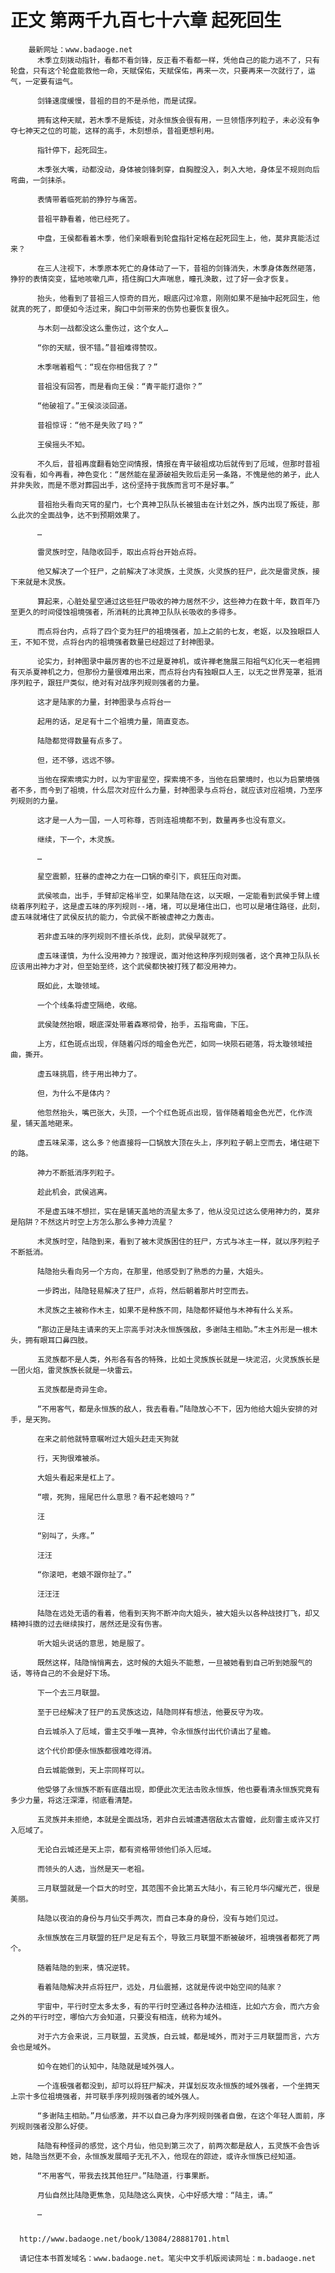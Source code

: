 # 正文 第两千九百七十六章 起死回生
        最新网址：www.badaoge.net
          木季立刻拨动指针，看都不看剑锋，反正看不看都一样，凭他自己的能力逃不了，只有轮盘，只有这个轮盘能救他一命，天赋保佑，天赋保佑，再来一次，只要再来一次就行了，运气，一定要有运气。
      
          剑锋速度缓慢，昔祖的目的不是杀他，而是试探。
      
          拥有这种天赋，若木季不是叛徒，对永恒族会很有用，一旦领悟序列粒子，未必没有争夺七神天之位的可能，这样的高手，木刻想杀，昔祖更想利用。
      
          指针停下，起死回生。
      
          木季张大嘴，动都没动，身体被剑锋刺穿，自胸膛没入，刺入大地，身体呈不规则向后弯曲，一剑抹杀。
      
          表情带着临死前的狰狞与痛苦。
      
          昔祖平静看着，他已经死了。
      
          中盘，王侯都看着木季，他们亲眼看到轮盘指针定格在起死回生上，他，莫非真能活过来？
      
          在三人注视下，木季原本死亡的身体动了一下，昔祖的剑锋消失，木季身体轰然砸落，狰狞的表情突变，猛地咳嗽几声，捂住胸口大声喘息，瞳孔涣散，过了好一会才恢复。
      
          抬头，他看到了昔祖三人惊奇的目光，眼底闪过冷意，刚刚如果不是抽中起死回生，他就真的死了，即便如今活过来，胸口中剑带来的伤势也要恢复很久。
      
          与木刻一战都没这么重伤过，这个女人…
      
          “你的天赋，很不错。”昔祖难得赞叹。
      
          木季喘着粗气：“现在你相信我了？”
      
          昔祖没有回答，而是看向王侯：“青平能打退你？”
      
          “他破祖了。”王侯淡淡回道。
      
          昔祖惊讶：“他不是失败了吗？”
      
          王侯摇头不知。
      
          不久后，昔祖再度翻看始空间情报，情报在青平破祖成功后就传到了厄域，但那时昔祖没有看，如今再看，神色变化：“居然能在星源破祖失败后走另一条路，不愧是他的弟子，此人并非失败，而是不愿对葬园出手，这份坚持于我族而言可不是好事。”
      
          昔祖抬头看向天穹的星门，七个真神卫队队长被狙击在计划之外，族内出现了叛徒，那么此次的全面战争，达不到预期效果了。
      
          …
      
          雷灵族时空，陆隐收回手，取出点将台开始点将。
      
          他又解决了一个狂尸，之前解决了冰灵族，土灵族，火灵族的狂尸，此次是雷灵族，接下来就是木灵族。
      
          算起来，心脏处星空通过这些狂尸吸收的神力居然不少，这些神力在数十年，数百年乃至更久的时间侵蚀祖境强者，所消耗的比真神卫队队长吸收的多得多。
      
          而点将台内，点将了四个变为狂尸的祖境强者，加上之前的七友，老妪，以及独眼巨人王，不知不觉，点将台内的祖境强者数量已经超过了封神图录。
      
          论实力，封神图录中最厉害的也不过是夏神机，或许禅老施展三阳祖气幻化天一老祖拥有灭杀夏神机之力，但那份力量很难用出来，而点将台内有独眼巨人王，以无之世界笼罩，抵消序列粒子，跟狂尸类似，绝对有对战序列规则强者的力量。
      
          这才是陆家的力量，封神图录与点将台一
      
          起用的话，足足有十二个祖境力量，简直变态。
      
          陆隐都觉得数量有点多了。
      
          但，还不够，远远不够。
      
          当他在探索境实力时，以为宇宙星空，探索境不多，当他在启蒙境时，也以为启蒙境强者不多，而今到了祖境，什么层次对应什么力量，封神图录与点将台，就应该对应祖境，乃至序列规则的力量。
      
          这才是一人为一国，一人可称尊，否则连祖境都不到，数量再多也没有意义。
      
          继续，下一个，木灵族。
      
          …
      
          星空震颤，狂暴的虚神之力在一口锅的牵引下，疯狂压向对面。
      
          武侯咳血，出手，手臂却定格半空，如果陆隐在这，以天眼，一定能看到武侯手臂上缠绕着序列粒子，这是虚五味的序列规则--堵，堵，可以是堵住出口，也可以是堵住路径，此刻，虚五味就堵住了武侯反抗的能力，令武侯不断被虚神之力轰击。
      
          若非虚五味的序列规则不擅长杀伐，此刻，武侯早就死了。
      
          虚五味谨慎，为什么没用神力？按理说，面对他这种序列规则强者，这个真神卫队队长应该用出神力才对，但至始至终，这个武侯都快被打残了都没用神力。
      
          既如此，太璇领域。
      
          一个个线条将虚空隔绝，收缩。
      
          武侯陡然抬眼，眼底深处带着森寒彻骨，抬手，五指弯曲，下压。
      
          上方，红色斑点出现，伴随着闪烁的暗金色光芒，如同一块陨石砸落，将太璇领域扭曲，撕开。
      
          虚五味挑眉，终于用出神力了。
      
          但，为什么不是体内？
      
          他忽然抬头，嘴巴张大，头顶，一个个红色斑点出现，皆伴随着暗金色光芒，化作流星，铺天盖地砸来。
      
          虚五味呆滞，这么多？他直接将一口锅放大顶在头上，序列粒子朝上空而去，堵住砸下的路。
      
          神力不断抵消序列粒子。
      
          趁此机会，武侯逃离。
      
          不是虚五味不想拦，实在是铺天盖地的流星太多了，他从没见过这么使用神力的，莫非是陷阱？不然这片时空上方怎么那么多神力流星？
      
          木灵族时空，陆隐到来，看到了被木灵族困住的狂尸，方式与冰主一样，就以序列粒子不断抵消。
      
          陆隐抬头看向另一个方向，在那里，他感受到了熟悉的力量，大姐头。
      
          一步跨出，陆隐轻易解决了狂尸，点将，然后朝着那片时空而去。
      
          木灵族之主被称作木主，如果不是种族不同，陆隐都怀疑他与木神有什么关系。
      
          “那边正是陆主请来的天上宗高手对决永恒族强敌，多谢陆主相助。”木主外形是一根木头，拥有眼耳口鼻四肢。
      
          五灵族都不是人类，外形各有各的特殊，比如土灵族族长就是一块泥沼，火灵族族长是一团火焰，雷灵族族长就是一块雷云。
      
          五灵族都是奇异生命。
      
          “不用客气，都是永恒族的敌人，我去看看。”陆隐放心不下，因为他给大姐头安排的对手，是天狗。
      
          在来之前他就特意嘱咐过大姐头赶走天狗就
      
          行，天狗很难被杀。
      
          大姐头看起来是杠上了。
      
          “喂，死狗，摇尾巴什么意思？看不起老娘吗？”
      
          汪
      
          “别叫了，头疼。”
      
          汪汪
      
          “你滚吧，老娘不跟你扯了。”
      
          汪汪汪
      
          陆隐在远处无语的看着，他看到天狗不断冲向大姐头，被大姐头以各种战技打飞，却又精神抖擞的过去继续挨打，居然还是没有伤害。
      
          听大姐头说话的意思，她是服了。
      
          既然这样，陆隐悄悄离去，这时候的大姐头不能惹，一旦被她看到自己听到她服气的话，等待自己的不会是好下场。
      
          下一个去三月联盟。
      
          至于已经解决了狂尸的五灵族这边，陆隐同样有想法，他要反守为攻。
      
          白云城杀入了厄域，雷主交手唯一真神，令永恒族付出代价请出了星蟾。
      
          这个代价即便永恒族都很难吃得消。
      
          白云城能做到，天上宗同样可以。
      
          他受够了永恒族不断有底蕴出现，即便此次无法击败永恒族，他也要看清永恒族究竟有多少力量，将这汪深潭，彻底看清楚。
      
          五灵族并未拒绝，本就是全面战场，若非白云城遭遇宿敌太古雷蝗，此刻雷主或许又打入厄域了。
      
          无论白云城还是天上宗，都有资格带领他们杀入厄域。
      
          而领头的人选，当然是天一老祖。
      
          三月联盟就是一个巨大的时空，其范围不会比第五大陆小，有三轮月华闪耀光芒，很是美丽。
      
          陆隐以夜泊的身份与月仙交手两次，而自己本身的身份，没有与她们见过。
      
          永恒族放在三月联盟的狂尸足足有五个，导致三月联盟不断被破坏，祖境强者都死了两个。
      
          随着陆隐的到来，情况逆转。
      
          看着陆隐解决并点将狂尸，远处，月仙震撼，这就是传说中始空间的陆家？
      
          宇宙中，平行时空太多太多，有的平行时空通过各种办法相连，比如六方会，而六方会之外的平行时空，哪怕六方会知道，只要没有相连，统称为域外。
      
          对于六方会来说，三月联盟，五灵族，白云城，都是域外，而对于三月联盟而言，六方会也是域外。
      
          如今在她们的认知中，陆隐就是域外强人。
      
          一个连极强者都没到，却可以将狂尸解决，并谋划反攻永恒族的域外强者，一个坐拥天上宗十多位祖境强者，并可联手序列规则强者的域外强人。
      
          “多谢陆主相助。”月仙感激，并不以自己身为序列规则强者自傲，在这个年轻人面前，序列规则强者没那么好使。
      
          陆隐有种怪异的感觉，这个月仙，他见到第三次了，前两次都是敌人，五灵族不会告诉她，陆隐当然更不会，永恒族发展暗子无孔不入，他现在的踪迹，或许永恒族已经知道。
      
          “不用客气，带我去找其他狂尸。”陆隐道，行事果断。
      
          月仙自然比陆隐更焦急，见陆隐这么爽快，心中好感大增：“陆主，请。”
      
          …
      
      
      http://www.badaoge.net/book/13084/28881701.html
      
      请记住本书首发域名：www.badaoge.net。笔尖中文手机版阅读网址：m.badaoge.net